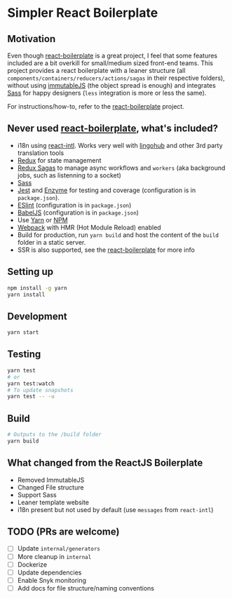 # Simpler React Boilerplate

## Motivation

Even though [react-boilerplate](https://github.com/react-boilerplate/react-boilerplate) is a great project, I feel that some features included are a bit overkill for small/medium sized front-end teams. This project provides a react boilerplate with a leaner structure (all `components/containers/reducers/actions/sagas` in their respective folders), without using [immutableJS](https://facebook.github.io/immutable-js/) (the object spread is enough) and integrates [Sass](http://sass-lang.com/) for happy designers (`less` integration is more or less the same). 

For instructions/how-to, refer to the [react-boilerplate](https://github.com/react-boilerplate/react-boilerplate) project.

## Never used [react-boilerplate](https://github.com/react-boilerplate/react-boilerplate), what's included?

- i18n using [react-intl](https://github.com/yahoo/react-intl). Works very well with [lingohub](https://lingohub.com/) and other 3rd party translation tools
- [Redux](http://redux.js.org/) for state management
- [Redux Sagas](https://github.com/redux-saga/redux-saga) to manage async workflows and `workers` (aka background jobs, such as listenning to a socket)
- [Sass](http://sass-lang.com/)
- [Jest](https://facebook.github.io/jest/) and [Enzyme](https://github.com/airbnb/enzyme) for testing and coverage (configuration is in `package.json`). 
- [ESlint](http://eslint.org/) (configuration is in `package.json`)
- [BabelJS](https://babeljs.io/) (configuration is in `package.json`)
- Use [Yarn](https://yarnpkg.com/lang/en) or [NPM](https://github.com/npm/npm)
- [Webpack](https://webpack.js.org/) with HMR (Hot Module Reload) enabled
- Build for production, run `yarn build` and host the content of the `build` folder in a static server.
- SSR is also supported, see the [react-boilerplate](https://github.com/react-boilerplate/react-boilerplate) for more info

## Setting up

```bash
npm install -g yarn
yarn install
```

## Development

```bash
yarn start
```

## Testing

```bash
yarn test
# or
yarn test:watch
# To update snapshots
yarn test -- -u
```

## Build

```bash
# Outputs to the /build folder
yarn build
```

## What changed from the ReactJS Boilerplate

- Removed ImmutableJS
- Changed File structure
- Support Sass
- Leaner template website
- i18n present but not used by default (use `messages` from `react-intl`)

## TODO (PRs are welcome)

- [ ] Update `internal/generators`
- [ ] More cleanup in `internal`
- [ ] Dockerize
- [ ] Update dependencies
- [ ] Enable Snyk monitoring
- [ ] Add docs for file structure/naming conventions
